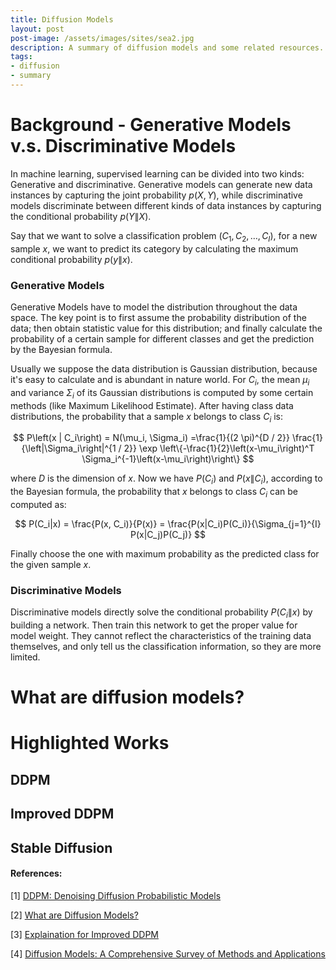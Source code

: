 ```yaml
---
title: Diffusion Models
layout: post
post-image: /assets/images/sites/sea2.jpg
description: A summary of diffusion models and some related resources.
tags:
- diffusion
- summary
---
```


# Background - Generative Models v.s. Discriminative Models

In machine learning, supervised learning can be divided into two kinds: Generative and discriminative. Generative models can generate new data instances by capturing the joint probability $p(X, Y)$, while discriminative models discriminate between different kinds of data instances by capturing the conditional probability $p(Y\| X)$.

Say that we want to solve a classification problem ($C_1, C_2, \dots, C_I$), for a new sample $x$, we want to predict its category by calculating the maximum conditional probability $p(y \| x)$.


### Generative Models

Generative Models have to model the distribution throughout the data space. The key point is to first assume the probability distribution of the data; then obtain statistic value for this distribution; and finally calculate the probability of a certain sample for different classes and get the prediction by the Bayesian formula.

Usually we suppose the data distribution is Gaussian distribution, because it's easy to calculate and is abundant in nature world. For $C_i$, the mean $\mu_i$ and variance $\Sigma_i$ of its Gaussian distributions is computed by some certain methods (like Maximum Likelihood Estimate). After having class data distributions, the probability that a sample $x$ belongs to class $C_i$ is: 

$$
P\left(x | C_i\right) = N(\mu_i, \Sigma_i) =\frac{1}{(2 \pi)^{D / 2}} \frac{1}{\left|\Sigma_i\right|^{1 / 2}} \exp \left\{-\frac{1}{2}\left(x-\mu_i\right)^T \Sigma_i^{-1}\left(x-\mu_i\right)\right\}
$$

where $D$ is the dimension of $x$. Now we have $P(C_i)$ and $P(x\|C_i)$, according to the Bayesian formula, the probability that $x$ belongs to class $C_i$ can be computed as:

$$
P(C_i|x) = \frac{P(x, C_i)}{P(x)} = \frac{P(x|C_i)P(C_i)}{\Sigma_{j=1}^{I} P(x|C_j)P(C_j)}
$$

Finally choose the one with maximum probability as the predicted class for the given sample $x$.

### Discriminative Models

Discriminative models directly solve the conditional probability $P(C_i\|x)$ by building a network. Then train this network to get the proper value for model weight. They cannot reflect the characteristics of the training data themselves, and only tell us the classification information, so they are more limited.


# What are diffusion models?

# Highlighted Works

## DDPM

## Improved DDPM

## Stable Diffusion







#### References:

[1] [DDPM: Denoising Diffusion Probabilistic Models](https://arxiv.org/abs/2006.11239)

[2] [What are Diffusion Models?](https://lilianweng.github.io/posts/2021-07-11-diffusion-models/#forward-diffusion-process)

[3] [Explaination for Improved DDPM](https://www.youtube.com/watch?v=gwI6g1pBD84&list=PL1v8zpldgH3pXjOUhfPVH3EhW4WMHVYPh)

[4] [Diffusion Models: A Comprehensive Survey of Methods and Applications](https://arxiv.org/abs/2209.00796)